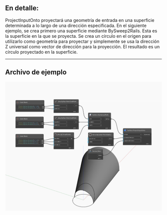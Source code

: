 ## En detalle:
ProjectInputOnto proyectará una geometría de entrada en una superficie determinada a lo largo de una dirección especificada. En el siguiente ejemplo, se crea primero una superficie mediante BySweep2Rails. Esta es la superficie en la que se proyecta. Se crea un círculo en el origen para utilizarlo como geometría para proyectar y simplemente se usa la dirección Z universal como vector de dirección para la proyección. El resultado es un círculo proyectado en la superficie.
___
## Archivo de ejemplo

![ProjectInputOnto](./Autodesk.DesignScript.Geometry.Surface.ProjectInputOnto_img.jpg)

